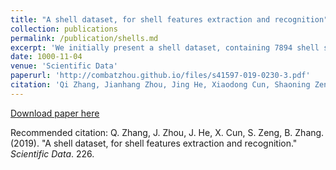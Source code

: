 ```yaml
---
title: "A shell dataset, for shell features extraction and recognition"
collection: publications
permalink: /publication/shells.md
excerpt: 'We initially present a shell dataset, containing 7894 shell species with 29622 samples, where totally 59244 shell images for shell features extraction and recognition are used.'
date: 1000-11-04
venue: 'Scientific Data'
paperurl: 'http://combatzhou.github.io/files/s41597-019-0230-3.pdf'
citation: 'Qi Zhang, Jianhang Zhou, Jing He, Xiaodong Cun, Shaoning Zeng & Bob Zhang (2019). &quot;A shell dataset, for shell features extraction and recognition.&quot; <i>Scientific Data</i>. 226.'
---
```


[Download paper here](http://combatzhou.github.io/files/s41597-019-0230-3.pdf)

Recommended citation: Q. Zhang, J. Zhou, J. He, X. Cun, S. Zeng, B. Zhang. (2019). &quot;A shell dataset, for shell features extraction and recognition.&quot; <i>Scientific Data</i>. 226.
